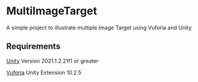 # MultiImageTarget
A simple project to illustrate multiple Image Target using Vuforia and Unity

## Requirements
[Unity](https://unity.com) Version 2021.1.2.21f1 or greater

[Vuforia](https://developer.vuforia.com) Unity Extension 10.2.5
